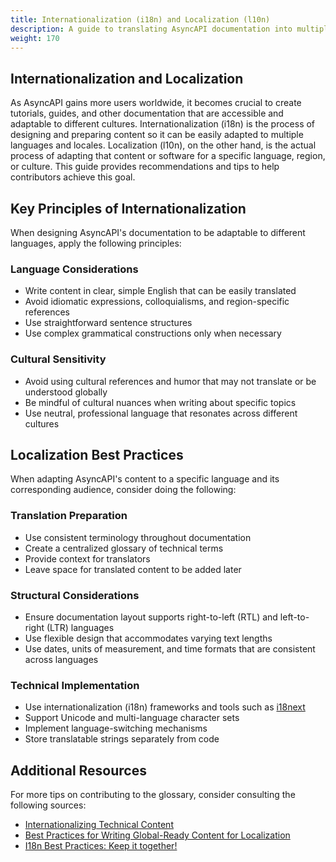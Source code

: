 ```yaml
---
title: Internationalization (i18n) and Localization (l10n)
description: A guide to translating AsyncAPI documentation into multiple languages
weight: 170
---
```


## Internationalization and Localization

As AsyncAPI gains more users worldwide, it becomes crucial to create tutorials, guides, and other documentation that are accessible and adaptable to different cultures. Internationalization (i18n) is the process of designing and preparing content so it can be easily adapted to multiple languages and locales. Localization (l10n), on the other hand, is the actual process of adapting that content or software for a specific language, region, or culture. This guide provides recommendations and tips to help contributors achieve this goal.

## Key Principles of Internationalization

When designing AsyncAPI's documentation to be adaptable to different languages, apply the following principles:

### Language Considerations

* Write content in clear, simple English that can be easily translated
* Avoid idiomatic expressions, colloquialisms, and region-specific references
* Use straightforward sentence structures
* Use complex grammatical constructions only when necessary

### Cultural Sensitivity

* Avoid using cultural references and humor that may not translate or be understood globally
* Be mindful of cultural nuances when writing about specific topics
* Use neutral, professional language that resonates across different cultures

## Localization Best Practices

When adapting AsyncAPI's content to a specific language and its corresponding audience, consider doing the following:

### Translation Preparation

* Use consistent terminology throughout documentation
* Create a centralized glossary of technical terms
* Provide context for translators
* Leave space for translated content to be added later

### Structural Considerations

* Ensure documentation layout supports right-to-left (RTL) and left-to-right (LTR) languages
* Use flexible design that accommodates varying text lengths
* Use dates, units of measurement, and time formats that are consistent across languages

### Technical Implementation

* Use internationalization (i18n) frameworks and tools such as [i18next](https://www.i18next.com/)
* Support Unicode and multi-language character sets
* Implement language-switching mechanisms
* Store translatable strings separately from code

## Additional Resources

For more tips on contributing to the glossary, consider consulting the following sources:

* [Internationalizing Technical Content](https://www.hireawriter.us/technical-content/internationalizing-technical-content)
* [Best Practices for Writing Global-Ready Content for Localization](https://phrase.com/blog/posts/writing-10-best-practice-tips-on-how-to-write-global-ready-content-for-localization/)
* [I18n Best Practices: Keep it together!](https://localization.blog/2022/05/16/i18n-best-practices-keep-it-together/)
